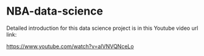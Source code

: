 # NBA-data-science

Detailed introduction for this data science project is in this Youtube video url link:

https://www.youtube.com/watch?v=alVNVQNceLo

